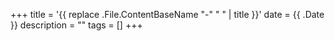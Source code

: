 +++
title = '{{ replace .File.ContentBaseName "-" " " | title }}'
date = {{ .Date }}
description = ""
tags = []
+++
